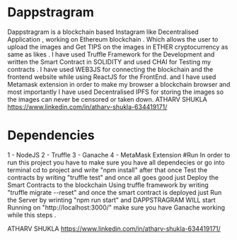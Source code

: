 # Dappstragram
Dappstragram is a blockchain based Instagram like  Decentralised Application , working on Ethereum blockchain . Which allows the user to upload the images and Get TIPS on the images in ETHER cryptocurrency as same as likes . I have used Truffle Framework for the Development and written the Smart Contract in SOLIDITY and used CHAI for Testing my contracts . I have used WEB3JS for connecting the blockchain and the frontend website  while using ReactJS for the FrontEnd. and I have used Metamask extension in order to make my browser a blockchain browser  and most importantly I have used Decentralised IPFS for storing the images so the images can never be censored or taken down.
ATHARV SHUKLA 
https://www.linkedin.com/in/atharv-shukla-634419171/
# Dependencies
1 -  NodeJS
2 -  Truffle 
3 -  Ganache 
4 -  MetaMask Extension 
#Run
In order to run this project you have to make sure you have all dependecies or go into terminal cd to project and write "npm install" after that once Test the contracts by writing "truffle test" and once all goes good just Deploy the Smart Contracts to the blockchain Using truffle framework by writing "truffle migrate --reset" and once the smart contract is deployed just Run the Server by wrinting "npm run start" and DAPPSTRAGRAM WILL start Running on "http://localhost:3000/" make sure you have Ganache working while this steps .

ATHARV SHUKLA 
https://www.linkedin.com/in/atharv-shukla-634419171/
